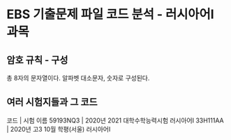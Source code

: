 # EBS 기출문제 파일 코드 분석 - 러시아어Ⅰ 과목
## 암호 규칙 - 구성
총 8자의 문자열이다.
알파벳 대소문자, 숫자로 구성된다.
## 여러 시험지들과 그 코드
코드      	| 시험 이름
59193NQ3	| 2020년 2021 대학수학능력시험 러시아어Ⅰ
33H111AA	| 2020년 고3 10월 학평(서울) 러시아어Ⅰ
